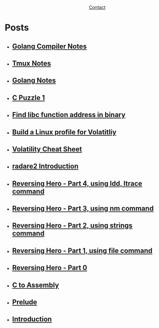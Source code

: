 &nbsp; &nbsp; &nbsp; &nbsp; &nbsp; &nbsp; &nbsp; &nbsp; &nbsp; &nbsp; &nbsp; &nbsp; &nbsp; &nbsp; &nbsp; &nbsp; &nbsp; &nbsp; &nbsp; &nbsp; &nbsp; &nbsp; &nbsp; &nbsp; &nbsp; &nbsp; &nbsp; &nbsp; &nbsp; &nbsp; &nbsp; &nbsp; &nbsp; &nbsp; [Contact](posts/contact.md)

# Posts


- ## **[Golang Compiler Notes](posts/golang-compiler-notes.md)**
- ## **[Tmux Notes](posts/tmux-notes.md)**
- ## **[Golang Notes](posts/golang-notes.md)**
- ## **[C Puzzle 1](posts/c-puzzle1.md)**
- ## **[Find libc function address in binary](posts/libc-function-address.md)**
- ## **[Build a Linux profile for Volatitliy](posts/volatility-linux-profile.md)**
- ## **[Volatility Cheat Sheet](posts/volatility-cheat.md)**
- ## **[radare2 Introduction](posts/radare2.md)**
- ## **[Reversing Hero - Part 4, using ldd, ltrace command](posts/revhero4-ldd-ltrace.md)**
- ## **[Reversing Hero - Part 3, using nm command](posts/revhero3-nm.md)**
- ## **[Reversing Hero - Part 2, using strings command](posts/revhero2-strings.md)**
- ## **[Reversing Hero - Part 1, using file command](posts/revhero1-file.md)**
- ## **[Reversing Hero - Part 0](posts/revhero0.md)**
- ## **[C to Assembly](posts/c2asm.md)**
- ## **[Prelude](posts/prelude.md)**
- ## **[Introduction](posts/introduction.md)**
